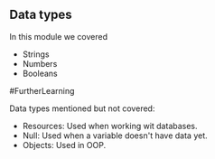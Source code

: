 ## Data types

In this module we covered
- Strings
- Numbers
- Booleans

#FurtherLearning

Data types mentioned but not covered:

- Resources: Used when working wit databases.
- Null: Used when a variable doesn't have data yet.
- Objects: Used in OOP.
